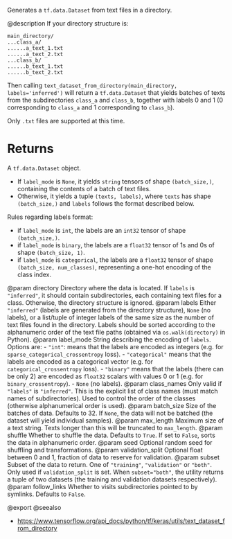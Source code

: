 Generates a `tf.data.Dataset` from text files in a directory.

@description
If your directory structure is:

```
main_directory/
...class_a/
......a_text_1.txt
......a_text_2.txt
...class_b/
......b_text_1.txt
......b_text_2.txt
```

Then calling `text_dataset_from_directory(main_directory,
labels='inferred')` will return a `tf.data.Dataset` that yields batches of
texts from the subdirectories `class_a` and `class_b`, together with labels
0 and 1 (0 corresponding to `class_a` and 1 corresponding to `class_b`).

Only `.txt` files are supported at this time.

# Returns
A `tf.data.Dataset` object.

- If `label_mode` is `None`, it yields `string` tensors of shape
    `(batch_size,)`, containing the contents of a batch of text files.
- Otherwise, it yields a tuple `(texts, labels)`, where `texts`
    has shape `(batch_size,)` and `labels` follows the format described
    below.

Rules regarding labels format:

- if `label_mode` is `int`, the labels are an `int32` tensor of shape
    `(batch_size,)`.
- if `label_mode` is `binary`, the labels are a `float32` tensor of
    1s and 0s of shape `(batch_size, 1)`.
- if `label_mode` is `categorical`, the labels are a `float32` tensor
    of shape `(batch_size, num_classes)`, representing a one-hot
    encoding of the class index.

@param directory Directory where the data is located.
    If `labels` is `"inferred"`, it should contain
    subdirectories, each containing text files for a class.
    Otherwise, the directory structure is ignored.
@param labels Either `"inferred"`
    (labels are generated from the directory structure),
    `None` (no labels),
    or a list/tuple of integer labels of the same size as the number of
    text files found in the directory. Labels should be sorted according
    to the alphanumeric order of the text file paths
    (obtained via `os.walk(directory)` in Python).
@param label_mode String describing the encoding of `labels`. Options are:
    - `"int"`: means that the labels are encoded as integers
        (e.g. for `sparse_categorical_crossentropy` loss).
    - `"categorical"` means that the labels are
        encoded as a categorical vector
        (e.g. for `categorical_crossentropy` loss).
    - `"binary"` means that the labels (there can be only 2)
        are encoded as `float32` scalars with values 0 or 1
        (e.g. for `binary_crossentropy`).
    - `None` (no labels).
@param class_names Only valid if `"labels"` is `"inferred"`.
    This is the explicit list of class names
    (must match names of subdirectories). Used to control the order
    of the classes (otherwise alphanumerical order is used).
@param batch_size Size of the batches of data. Defaults to 32.
    If `None`, the data will not be batched
    (the dataset will yield individual samples).
@param max_length Maximum size of a text string. Texts longer than this will
    be truncated to `max_length`.
@param shuffle Whether to shuffle the data. Defaults to `True`.
    If set to `False`, sorts the data in alphanumeric order.
@param seed Optional random seed for shuffling and transformations.
@param validation_split Optional float between 0 and 1,
    fraction of data to reserve for validation.
@param subset Subset of the data to return.
    One of `"training"`, `"validation"` or `"both"`.
    Only used if `validation_split` is set.
    When `subset="both"`, the utility returns a tuple of two datasets
    (the training and validation datasets respectively).
@param follow_links Whether to visits subdirectories pointed to by symlinks.
    Defaults to `False`.

@export
@seealso
+ <https://www.tensorflow.org/api_docs/python/tf/keras/utils/text_dataset_from_directory>
